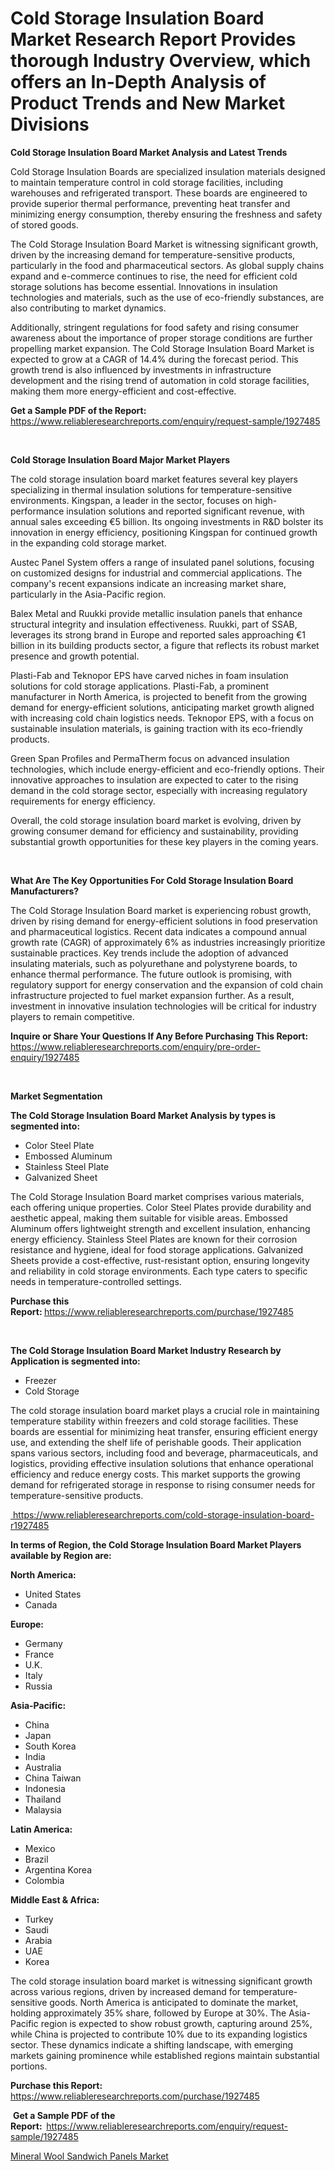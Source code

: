 <p><h1>Cold Storage Insulation Board Market Research Report Provides thorough Industry Overview, which offers an In-Depth Analysis of Product Trends and New Market Divisions</h1></p><p><strong>Cold Storage Insulation Board Market Analysis and Latest Trends</strong></p>
<p><p>Cold Storage Insulation Boards are specialized insulation materials designed to maintain temperature control in cold storage facilities, including warehouses and refrigerated transport. These boards are engineered to provide superior thermal performance, preventing heat transfer and minimizing energy consumption, thereby ensuring the freshness and safety of stored goods.</p><p>The Cold Storage Insulation Board Market is witnessing significant growth, driven by the increasing demand for temperature-sensitive products, particularly in the food and pharmaceutical sectors. As global supply chains expand and e-commerce continues to rise, the need for efficient cold storage solutions has become essential. Innovations in insulation technologies and materials, such as the use of eco-friendly substances, are also contributing to market dynamics. </p><p>Additionally, stringent regulations for food safety and rising consumer awareness about the importance of proper storage conditions are further propelling market expansion. The Cold Storage Insulation Board Market is expected to grow at a CAGR of 14.4% during the forecast period. This growth trend is also influenced by investments in infrastructure development and the rising trend of automation in cold storage facilities, making them more energy-efficient and cost-effective.</p></p>
<p><strong>Get a Sample PDF of the Report:&nbsp;</strong> <a href="https://www.reliableresearchreports.com/enquiry/request-sample/1927485?utm_campaign=28&utm_medium=2&utm_source=Github&utm_content=ia&utm_term=15012025&utm_id=cold-storage-insulation-board">https://www.reliableresearchreports.com/enquiry/request-sample/1927485</a></p>
<p>&nbsp;</p>
<p><strong>Cold Storage Insulation Board Major Market Players</strong></p>
<p><p>The cold storage insulation board market features several key players specializing in thermal insulation solutions for temperature-sensitive environments. Kingspan, a leader in the sector, focuses on high-performance insulation solutions and reported significant revenue, with annual sales exceeding €5 billion. Its ongoing investments in R&D bolster its innovation in energy efficiency, positioning Kingspan for continued growth in the expanding cold storage market.</p><p>Austec Panel System offers a range of insulated panel solutions, focusing on customized designs for industrial and commercial applications. The company's recent expansions indicate an increasing market share, particularly in the Asia-Pacific region. </p><p>Balex Metal and Ruukki provide metallic insulation panels that enhance structural integrity and insulation effectiveness. Ruukki, part of SSAB, leverages its strong brand in Europe and reported sales approaching €1 billion in its building products sector, a figure that reflects its robust market presence and growth potential.</p><p>Plasti-Fab and Teknopor EPS have carved niches in foam insulation solutions for cold storage applications. Plasti-Fab, a prominent manufacturer in North America, is projected to benefit from the growing demand for energy-efficient solutions, anticipating market growth aligned with increasing cold chain logistics needs. Teknopor EPS, with a focus on sustainable insulation materials, is gaining traction with its eco-friendly products.</p><p>Green Span Profiles and PermaTherm focus on advanced insulation technologies, which include energy-efficient and eco-friendly options. Their innovative approaches to insulation are expected to cater to the rising demand in the cold storage sector, especially with increasing regulatory requirements for energy efficiency.</p><p>Overall, the cold storage insulation board market is evolving, driven by growing consumer demand for efficiency and sustainability, providing substantial growth opportunities for these key players in the coming years.</p></p>
<p>&nbsp;</p>
<p><strong>What Are The Key Opportunities For Cold Storage Insulation Board Manufacturers?</strong></p>
<p><p>The Cold Storage Insulation Board market is experiencing robust growth, driven by rising demand for energy-efficient solutions in food preservation and pharmaceutical logistics. Recent data indicates a compound annual growth rate (CAGR) of approximately 6% as industries increasingly prioritize sustainable practices. Key trends include the adoption of advanced insulating materials, such as polyurethane and polystyrene boards, to enhance thermal performance. The future outlook is promising, with regulatory support for energy conservation and the expansion of cold chain infrastructure projected to fuel market expansion further. As a result, investment in innovative insulation technologies will be critical for industry players to remain competitive.</p></p>
<p><strong>Inquire or Share Your Questions If Any Before Purchasing This Report:</strong> <a href="https://www.reliableresearchreports.com/enquiry/pre-order-enquiry/1927485?utm_campaign=28&utm_medium=2&utm_source=Github&utm_content=ia&utm_term=15012025&utm_id=cold-storage-insulation-board">https://www.reliableresearchreports.com/enquiry/pre-order-enquiry/1927485</a></p>
<p>&nbsp;</p>
<p><strong>Market Segmentation</strong></p>
<p><strong>The Cold Storage Insulation Board Market Analysis by types is segmented into:</strong></p>
<p><ul><li>Color Steel Plate</li><li>Embossed Aluminum</li><li>Stainless Steel Plate</li><li>Galvanized Sheet</li></ul></p>
<p><p>The Cold Storage Insulation Board market comprises various materials, each offering unique properties. Color Steel Plates provide durability and aesthetic appeal, making them suitable for visible areas. Embossed Aluminum offers lightweight strength and excellent insulation, enhancing energy efficiency. Stainless Steel Plates are known for their corrosion resistance and hygiene, ideal for food storage applications. Galvanized Sheets provide a cost-effective, rust-resistant option, ensuring longevity and reliability in cold storage environments. Each type caters to specific needs in temperature-controlled settings.</p></p>
<p><strong>Purchase this Report:&nbsp;</strong><a href="https://www.reliableresearchreports.com/purchase/1927485?utm_campaign=28&utm_medium=2&utm_source=Github&utm_content=ia&utm_term=15012025&utm_id=cold-storage-insulation-board">https://www.reliableresearchreports.com/purchase/1927485</a></p>
<p>&nbsp;</p>
<p><strong>The Cold Storage Insulation Board Market Industry Research by Application is segmented into:</strong></p>
<p><ul><li>Freezer</li><li>Cold Storage</li></ul></p>
<p><p>The cold storage insulation board market plays a crucial role in maintaining temperature stability within freezers and cold storage facilities. These boards are essential for minimizing heat transfer, ensuring efficient energy use, and extending the shelf life of perishable goods. Their application spans various sectors, including food and beverage, pharmaceuticals, and logistics, providing effective insulation solutions that enhance operational efficiency and reduce energy costs. This market supports the growing demand for refrigerated storage in response to rising consumer needs for temperature-sensitive products.</p></p>
<p><a href="https://www.reliableresearchreports.com/cold-storage-insulation-board-r1927485?utm_campaign=28&utm_medium=2&utm_source=Github&utm_content=ia&utm_term=15012025&utm_id=cold-storage-insulation-board">&nbsp;https://www.reliableresearchreports.com/cold-storage-insulation-board-r1927485</a></p>
<p><strong>In terms of Region, the Cold Storage Insulation Board Market Players available by Region are:</strong></p>
<p>
    <p> <strong> North America: </strong>
        <ul>
            <li>United States</li>
            <li>Canada</li>
        </ul>
        </p> 
    <p> <strong> Europe: </strong>
        <ul>
            <li>Germany</li>
            <li>France</li>
            <li>U.K.</li>
            <li>Italy</li>
            <li>Russia</li>
        </ul>
        </p> 
    <p> <strong> Asia-Pacific: </strong>
        <ul>
            <li>China</li>
            <li>Japan</li>
            <li>South Korea</li>
            <li>India</li>
            <li>Australia</li>
            <li>China Taiwan</li>
            <li>Indonesia</li>
            <li>Thailand</li>
            <li>Malaysia</li>
        </ul>
        </p> 
    <p> <strong> Latin America: </strong>
        <ul>
            <li>Mexico</li>
            <li>Brazil</li>
            <li>Argentina Korea</li>
            <li>Colombia</li>
        </ul>
        </p> 
    <p> <strong> Middle East & Africa: </strong>
        <ul>
            <li>Turkey</li>
            <li>Saudi</li>
            <li>Arabia</li>
            <li>UAE</li>
            <li>Korea</li>
        </ul>
    </p>
    </p>
<p><p>The cold storage insulation board market is witnessing significant growth across various regions, driven by increased demand for temperature-sensitive goods. North America is anticipated to dominate the market, holding approximately 35% share, followed by Europe at 30%. The Asia-Pacific region is expected to show robust growth, capturing around 25%, while China is projected to contribute 10% due to its expanding logistics sector. These dynamics indicate a shifting landscape, with emerging markets gaining prominence while established regions maintain substantial portions.</p></p>
<p><strong>Purchase this Report: </strong><a href="https://www.reliableresearchreports.com/purchase/1927485?utm_campaign=28&utm_medium=2&utm_source=Github&utm_content=ia&utm_term=15012025&utm_id=cold-storage-insulation-board">https://www.reliableresearchreports.com/purchase/1927485</a></p>
<p>&nbsp;<strong>Get a Sample PDF of the Report:&nbsp;&nbsp;</strong><a href="https://www.reliableresearchreports.com/enquiry/request-sample/1927485?utm_campaign=28&utm_medium=2&utm_source=Github&utm_content=ia&utm_term=15012025&utm_id=cold-storage-insulation-board">https://www.reliableresearchreports.com/enquiry/request-sample/1927485</a></p>
<p><strong></strong></p>
<p><p><a href="https://github.com/indrystar/Market-Research-Report-List-5/blob/main/mineral-wool-sandwich-panels-market.md?utm_campaign=28&utm_medium=2&utm_source=Github&utm_content=ia&utm_term=15012025&utm_id=cold-storage-insulation-board">Mineral Wool Sandwich Panels Market</a></p></p>
